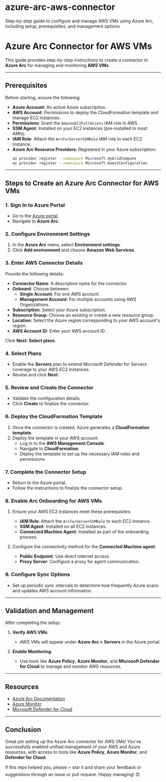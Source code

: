 # azure-arc-aws-connector
Step-by-step guide to configure and manage AWS VMs using Azure Arc, including setup, prerequisites, and management options

# Azure Arc Connector for AWS VMs

This guide provides step-by-step instructions to create a connector in **Azure Arc** for managing and monitoring **AWS VMs**.

---

## Prerequisites

Before starting, ensure the following:

- **Azure Account**: An active Azure subscription.  
- **AWS Account**: Permissions to deploy the CloudFormation template and manage EC2 instances.  
- **Permissions**: Grant the `AmazonEC2FullAccess` IAM role in AWS.  
- **SSM Agent**: Installed on your EC2 instances (pre-installed in most AMIs).  
- **IAM Role**: Attach the `ArcForServerSSMRole` IAM role to each EC2 instance.  
- **Azure Arc Resource Providers**: Registered in your Azure subscription:
  ```bash
  az provider register --namespace Microsoft.HybridCompute
  az provider register --namespace Microsoft.GuestConfiguration
  ```

---

## Steps to Create an Azure Arc Connector for AWS VMs

### 1. Sign In to Azure Portal
- Go to the [Azure portal](https://portal.azure.com).
- Navigate to **Azure Arc**.

### 2. Configure Environment Settings
1. In the **Azure Arc** menu, select **Environment settings**.
2. Click **Add environment** and choose **Amazon Web Services**.

### 3. Enter AWS Connector Details
Provide the following details:

- **Connector Name**: A descriptive name for the connector.
- **Onboard**: Choose between:
  - **Single Account**: For one AWS account.
  - **Management Account**: For multiple accounts using AWS Organizations.
- **Subscription**: Select your Azure subscription.
- **Resource Group**: Choose an existing or create a new resource group.
- **Location**: Select the Azure region corresponding to your AWS account's region.
- **AWS Account ID**: Enter your AWS account ID.

Click **Next: Select plans**.

### 4. Select Plans
- Enable the **Servers** plan to extend Microsoft Defender for Servers coverage to your AWS EC2 instances.
- Review and click **Next**.

### 5. Review and Create the Connector
- Validate the configuration details.
- Click **Create** to finalize the connector.

### 6. Deploy the CloudFormation Template
1. Once the connector is created, Azure generates a **CloudFormation template**.
2. Deploy the template in your AWS account:
   - Log in to the **AWS Management Console**.
   - Navigate to **CloudFormation**.
   - Deploy the template to set up the necessary IAM roles and permissions.

### 7. Complete the Connector Setup
- Return to the Azure portal.
- Follow the instructions to finalize the connector setup.

### 8. Enable Arc Onboarding for AWS VMs
1. Ensure your AWS EC2 instances meet these prerequisites:
   - **IAM Role**: Attach the `ArcForServerSSMRole` to each EC2 instance.
   - **SSM Agent**: Installed on all EC2 instances.
   - **Connected Machine Agent**: Installed as part of the onboarding process.

2. Configure the connectivity method for the **Connected Machine agent**:
   - **Public Endpoint**: Use direct internet access.
   - **Proxy Server**: Configure a proxy for agent communication.

### 9. Configure Sync Options
- Set up periodic sync intervals to determine how frequently Azure scans and updates AWS account information.

---

## Validation and Management

After completing the setup:

1. **Verify AWS VMs**:
   - AWS VMs will appear under **Azure Arc > Servers** in the Azure portal.

2. **Enable Monitoring**:
   - Use tools like **Azure Policy**, **Azure Monitor**, and **Microsoft Defender for Cloud** to manage and monitor AWS resources.

---

## Resources

- [Azure Arc Documentation](https://learn.microsoft.com/en-us/azure/azure-arc/)
- [Azure Monitor](https://learn.microsoft.com/en-us/azure/azure-monitor/)
- [Microsoft Defender for Cloud](https://learn.microsoft.com/en-us/azure/defender-for-cloud/)

---


## Conclusion

Great job setting up the Azure Arc connector for AWS VMs! You’ve successfully enabled unified management of your AWS and Azure resources, with access to tools like **Azure Policy**, **Azure Monitor**, and **Defender for Cloud**.  

If this repo helped you, please ⭐ star it and share your feedback or suggestions through an issue or pull request. Happy managing! 😊
